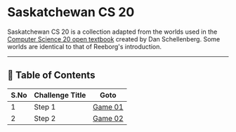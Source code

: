 # Saskatchewan CS 20

Saskatchewan CS 20 is a collection adapted from the worlds used in the [Computer Science 20 open textbook](https://cs20.ca/) created by Dan Schellenberg. Some worlds are identical to that of Reeborg's introduction.

---

## 📅 Table of Contents

| S.No | Challenge Title        | Goto                      |  
|------|------------------------|---------------------------|
| 1    | Step 1                 | [Game 01](1/README.md)    |  
| 2    | Step 2                 | [Game 02](2/README.md)    |  
